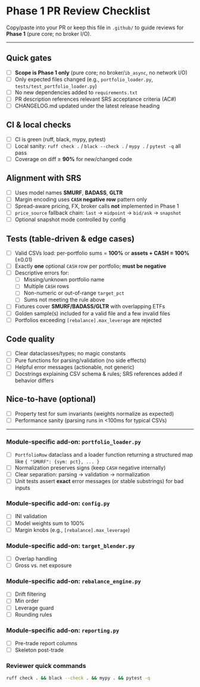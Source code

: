 # Phase 1 PR Review Checklist

Copy/paste into your PR or keep this file in `.github/` to guide reviews for **Phase 1** (pure core; no broker I/O).

---

## Quick gates
- [ ] **Scope is Phase 1 only** (pure core; no broker/`ib_async`, no network I/O)
- [ ] Only expected files changed (e.g., `portfolio_loader.py`, `tests/test_portfolio_loader.py`)
- [ ] No new dependencies added to `requirements.txt`
- [ ] PR description references relevant SRS acceptance criteria (AC#)
- [ ] CHANGELOG.md updated under the latest release heading

## CI & local checks
- [ ] CI is green (ruff, black, mypy, pytest)
- [ ] Local sanity: `ruff check .` / `black --check .` / `mypy .` / `pytest -q` all pass
- [ ] Coverage on diff ≥ **90%** for new/changed code

## Alignment with SRS
- [ ] Uses model names **SMURF**, **BADASS**, **GLTR**
- [ ] Margin encoding uses **`CASH` negative row** pattern only
- [ ] Spread-aware pricing, FX, broker calls **not** implemented in Phase 1
- [ ] `price_source` fallback chain: `last` → `midpoint` → `bid/ask` → `snapshot`
- [ ] Optional snapshot mode controlled by config

## Tests (table-driven & edge cases)
- [ ] Valid CSVs load: per-portfolio sums = **100%** or **assets + CASH = 100%** (±0.01)
- [ ] Exactly **one** optional `CASH` row per portfolio; **must be negative**
- [ ] Descriptive errors for:
  - [ ] Missing/unknown portfolio name
  - [ ] Multiple `CASH` rows
  - [ ] Non-numeric or out-of-range `target_pct`
  - [ ] Sums not meeting the rule above
- [ ] Fixtures cover **SMURF/BADASS/GLTR** with overlapping ETFs
- [ ] Golden sample(s) included for a valid file and a few invalid files
- [ ] Portfolios exceeding `[rebalance].max_leverage` are rejected

## Code quality
- [ ] Clear dataclasses/types; no magic constants
- [ ] Pure functions for parsing/validation (no side effects)
- [ ] Helpful error messages (actionable, not generic)
- [ ] Docstrings explaining CSV schema & rules; SRS references added if behavior differs

## Nice-to-have (optional)
- [ ] Property test for sum invariants (weights normalize as expected)
- [ ] Performance sanity (parsing runs in <100ms for typical CSVs)

---

### Module-specific add-on: `portfolio_loader.py`
- [ ] `PortfolioRow` dataclass and a loader function returning a structured map like `{ "SMURF": {sym: pct}, ... }`
- [ ] Normalization preserves signs (keep `CASH` negative internally)
- [ ] Clear separation: parsing → validation → normalization
- [ ] Unit tests assert **exact** error messages (or stable substrings) for bad inputs

### Module-specific add-on: `config.py`
- [ ] INI validation
- [ ] Model weights sum to 100%
- [ ] Margin knobs (e.g., `[rebalance].max_leverage`)

### Module-specific add-on: `target_blender.py`
- [ ] Overlap handling
- [ ] Gross vs. net exposure

### Module-specific add-on: `rebalance_engine.py`
- [ ] Drift filtering
- [ ] Min order
- [ ] Leverage guard
- [ ] Rounding rules

### Module-specific add-on: `reporting.py`
- [ ] Pre-trade report columns
- [ ] Skeleton post-trade

### Reviewer quick commands
```bash
ruff check . && black --check . && mypy . && pytest -q
```

